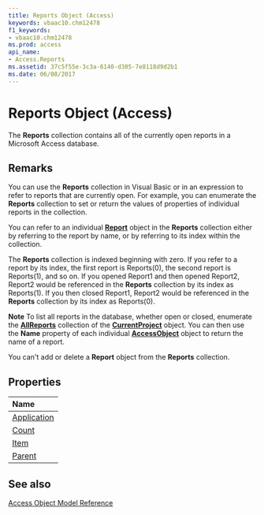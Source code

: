 ```yaml
---
title: Reports Object (Access)
keywords: vbaac10.chm12478
f1_keywords:
- vbaac10.chm12478
ms.prod: access
api_name:
- Access.Reports
ms.assetid: 37c5f55e-3c3a-6140-d305-7e8118d9d2b1
ms.date: 06/08/2017
---
```



# Reports Object (Access)

The  **Reports** collection contains all of the currently open reports in a Microsoft Access database.


## Remarks

You can use the  **Reports** collection in Visual Basic or in an expression to refer to reports that are currently open. For example, you can enumerate the **Reports** collection to set or return the values of properties of individual reports in the collection.

You can refer to an individual  **[Report](Access.Report.md)** object in the **Reports** collection either by referring to the report by name, or by referring to its index within the collection.

The  **Reports** collection is indexed beginning with zero. If you refer to a report by its index, the first report is Reports(0), the second report is Reports(1), and so on. If you opened Report1 and then opened Report2, Report2 would be referenced in the **Reports** collection by its index as Reports(1). If you then closed Report1, Report2 would be referenced in the **Reports** collection by its index as Reports(0).




 **Note**   To list all reports in the database, whether open or closed, enumerate the **[AllReports](Access.AllReports.md)** collection of the **[CurrentProject](Access.CurrentProject.md)** object. You can then use the **Name** property of each individual **[AccessObject](Access.AccessObject.md)** object to return the name of a report.

You can't add or delete a  **Report** object from the **Reports** collection.


## Properties



|**Name**|
|:-----|
|[Application](Access.Reports.Application.md)|
|[Count](Access.Reports.Count.md)|
|[Item](Access.Reports.Item.md)|
|[Parent](Access.Reports.Parent.md)|

## See also


[Access Object Model Reference](./overview/object-model-access-vba-reference.md)
